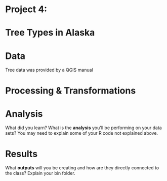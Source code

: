 # Project 4: 

# Tree Types in Alaska
 


# Data
Tree data was provided by a QGIS manual

# Processing & Transformations


# Analysis
What did you learn? What is the **analysis** you'll be performing on your data sets? You may need to explain some of your R code not explained above.

# Results
What **outputs** will you be creating and how are they directly connected to the class? Explain your bin folder.
